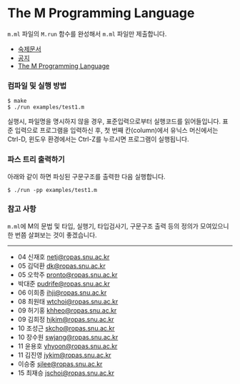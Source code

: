 The M Programming Language
========
`m.ml` 파일의 `M.run` 함수를 완성해서 `m.ml` 파일만 제출합니다.

- [숙제문서](http://ropas.snu.ac.kr/~kwang/4190.310/15/hw6.pdf)
- [공지](https://ropas.snu.ac.kr/phpbb/viewtopic.php?t=5157&sid=dab9401469898e5efa942d4f30c29f00)
- [The M Programming Language](http://ropas.snu.ac.kr/~kwang/4190.310/14/M.pdf)

### 컴파일 및 실행 방법

    $ make
    $ ./run examples/test1.m

실행시, 파일명을 명시하지 않을 경우, 표준입력으로부터 실행코드를 읽어들입니다.
표준 입력으로 프로그램을 입력하신 후, 첫 번째 칸(column)에서
유닉스 머신에서는 Ctrl-D, 윈도우 환경에서는 Ctrl-Z를 누르시면
프로그램이 실행됩니다.

### 파스 트리 출력하기

아래와 같이 하면 파싱된 구문구조를 출력한 다음 실행합니다.

    $ ./run -pp examples/test1.m

### 참고 사항

`m.ml`에 M의 문법 및 타입, 실행기, 타입검사기, 구문구조 출력 등의
정의가 모여있으니 한 번쯤 살펴보는 것이 좋겠습니다.

--------

* 04 신재호 <netj@ropas.snu.ac.kr>
* 05 김덕환 <dk@ropas.snu.ac.kr>
* 05 오학주 <pronto@ropas.snu.ac.kr>
*    박대준 <pudrife@ropas.snu.ac.kr>
* 06 이희종 <ihji@ropas.snu.ac.kr>
* 08 최원태 <wtchoi@ropas.snu.ac.kr>
* 09 허기홍 <khheo@ropas.snu.ac.kr>
* 09 김희정 <hjkim@ropas.snu.ac.kr>
* 10 조성근 <skcho@ropas.snu.ac.kr>
* 10 장수원 <swjang@ropas.snu.ac.kr>
* 11 윤용호 <yhyoon@ropas.snu.ac.kr>
* 11 김진영 <jykim@ropas.snu.ac.kr>
*    이승중 <sjlee@ropas.snu.ac.kr>
* 15 최재승 <jschoi@ropas.snu.ac.kr>
